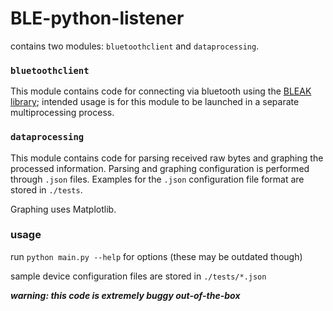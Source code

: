 
# BLE-python-listener

contains two modules: `bluetoothclient` and `dataprocessing`.

### `bluetoothclient`
This module contains code for connecting via bluetooth using the [BLEAK library](https://github.com/hbldh/bleak); intended usage is for this module to be launched in a separate multiprocessing process.

### `dataprocessing`
This module contains code for parsing received raw bytes and graphing the processed information. Parsing and graphing configuration is performed through `.json` files. Examples for the `.json` configuration file format are stored in `./tests`.

Graphing uses Matplotlib.

### usage

run `python main.py --help` for options (these may be outdated though)

sample device configuration files are stored in `./tests/*.json`

***warning: this code is extremely buggy out-of-the-box***
